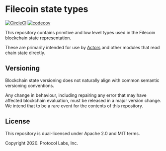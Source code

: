 # Filecoin state types
[![CircleCI](https://circleci.com/gh/jimpick/go-state-types.svg?style=svg)](https://circleci.com/gh/jimpick/go-state-types)
[![codecov](https://codecov.io/gh/jimpick/go-state-types/branch/master/graph/badge.svg)](https://codecov.io/gh/jimpick/go-state-types)

This repository contains primitive and low level types used in the Filecoin blockchain state representation.

These are primarily intended for use by [Actors](https://github.com/filecoin-project/specs-actors) and other
modules that read chain state directly.

## Versioning

Blockchain state versioning does not naturally align with common semantic versioning conventions.

Any change in behaviour, including repairing any error that may have affected blockchain evaluation,
must be released in a major version change. We intend that to be a rare event for the contents of 
this repository.

## License
This repository is dual-licensed under Apache 2.0 and MIT terms.

Copyright 2020. Protocol Labs, Inc.
